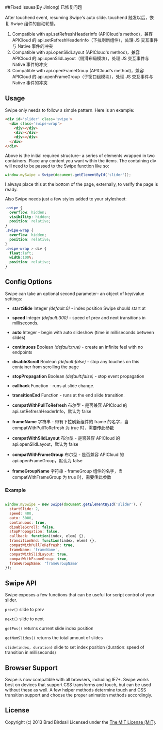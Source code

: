 ##Fixed Issues(By Jinlong)
已修复问题

After touchend event, resuming Swipe's auto slide.
touchend 触发以后，恢复 Swipe 组件的自动轮播。

1. Compatible with api.setRefreshHeaderInfo (APICloud's method)，兼容 APICloud 的 api.setRefreshHeaderInfo（下拉刷新组件），处理 JS 交互事件与 Native 事件的冲突
2. Compatible with api.openSlidLayout (APICloud's method)，兼容 APICloud 的 api.openSlidLayout（侧滑布局模块），处理 JS 交互事件与 Native 事件的冲突
3. Compatible with api.openFrameGroup (APICloud's method)，兼容 APICloud 的 api.openFrameGroup（子窗口组模块），处理 JS 交互事件与 Native 事件的冲突


## Usage
Swipe only needs to follow a simple pattern. Here is an example:

``` html
<div id='slider' class='swipe'>
  <div class='swipe-wrap'>
    <div></div>
    <div></div>
    <div></div>
  </div>
</div>
```

Above is the initial required structure– a series of elements wrapped in two containers. Place any content you want within the items. The containing div will need to be passed to the Swipe function like so:

``` js
window.mySwipe = Swipe(document.getElementById('slider'));
```

I always place this at the bottom of the page, externally, to verify the page is ready.

Also Swipe needs just a few styles added to your stylesheet:

``` css
.swipe {
  overflow: hidden;
  visibility: hidden;
  position: relative;
}
.swipe-wrap {
  overflow: hidden;
  position: relative;
}
.swipe-wrap > div {
  float:left;
  width:100%;
  position: relative;
}
```

## Config Options

Swipe can take an optional second parameter– an object of key/value settings:

- **startSlide** Integer *(default:0)* - index position Swipe should start at

-	**speed** Integer *(default:300)* - speed of prev and next transitions in milliseconds.

- **auto** Integer - begin with auto slideshow (time in milliseconds between slides)

- **continuous** Boolean *(default:true)* - create an infinite feel with no endpoints

- **disableScroll** Boolean *(default:false)* - stop any touches on this container from scrolling the page

- **stopPropagation** Boolean *(default:false)* - stop event propagation
 
-	**callback** Function - runs at slide change.

- **transitionEnd** Function - runs at the end slide transition.

- **compatWithPullToRefresh** 布尔型 - 是否兼容 APICloud 的 api.setRefreshHeaderInfo，默认为 false

- **frameName** 字符串 - 带有下拉刷新组件的 frame 的名字，当 compatWithPullToRefresh 为 true 时，需要传此参数

- **compatWithSlidLayout** 布尔型 - 是否兼容 APICloud 的 api.openSlidLayout，默认为 false

- **compatWithFrameGroup** 布尔型 - 是否兼容 APICloud 的 api.openFrameGroup，默认为 false

- **frameGroupName** 字符串 - frameGroup 组件的名字，当 compatWithFrameGroup 为 true 时，需要传此参数

### Example

``` js

window.mySwipe = new Swipe(document.getElementById('slider'), {
  startSlide: 2,
  speed: 400,
  auto: 3000,
  continuous: true,
  disableScroll: false,
  stopPropagation: false,
  callback: function(index, elem) {},
  transitionEnd: function(index, elem) {},
  compatWithPullToRefresh: true,
  frameName: 'frameName',
  compatWithSlidLayout: true,
  compatWithFrameGroup: true,
  frameGroupName: 'frameGroupName'
});

```

## Swipe API

Swipe exposes a few functions that can be useful for script control of your slider.

`prev()` slide to prev

`next()` slide to next

`getPos()` returns current slide index position

`getNumSlides()` returns the total amount of slides

`slide(index, duration)` slide to set index position (duration: speed of transition in milliseconds)

## Browser Support
Swipe is now compatible with all browsers, including IE7+. Swipe works best on devices that support CSS transforms and touch, but can be used without these as well. A few helper methods determine touch and CSS transition support and choose the proper animation methods accordingly.

## License
Copyright (c) 2013 Brad Birdsall Licensed under the [The MIT License (MIT)](http://opensource.org/licenses/MIT).
